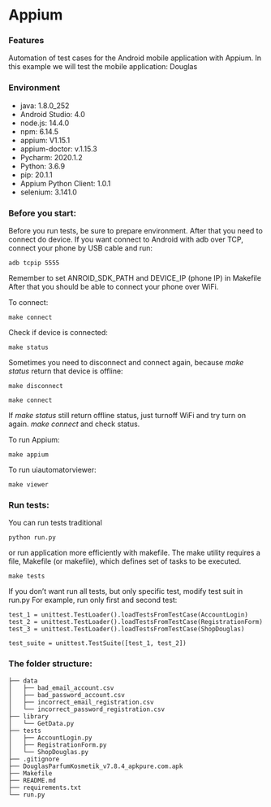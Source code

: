 # Appium

### Features

Automation of test cases for the Android mobile application with Appium. In this example we will test the mobile application: Douglas

### Environment

- java: 1.8.0_252
- Android Studio: 4.0
- node.js: 14.4.0
- npm: 6.14.5
- appium: V1.15.1
- appium-doctor: v.1.15.3
- Pycharm: 2020.1.2
- Python: 3.6.9
- pip: 20.1.1
- Appium Python Client: 1.0.1
- selenium: 3.141.0

### Before you start:

Before you run tests, be sure to prepare environment. After that you need to connect do device. If you want connect to Android with adb over TCP, connect your phone by USB cable and run:

`adb tcpip 5555`

Remember to set  ANROID_SDK_PATH  and  DEVICE_IP (phone IP) in Makefile 
After that you should be able to connect your phone over WiFi.

To connect:

`make connect`

Check if device is connected:

`make status`

Sometimes you need to disconnect and connect again, because _make status_ return that device is offline:

`make disconnect`

`make connect`

If _make status_ still return offline status, just turnoff WiFi and try turn on again. 
_make connect_ and check status.

To run Appium:

`make appium`

To run uiautomatorviewer:

`make viewer`


### Run tests:

You can run tests traditional 

`python run.py`

or run application more efficiently with makefile. The make utility requires a file, Makefile (or makefile), which defines set of tasks to be executed.

`make tests`

If you don’t want run all tests, but only specific test, modify  test suit in run.py
For example, run only first and second test:

    test_1 = unittest.TestLoader().loadTestsFromTestCase(AccountLogin)
    test_2 = unittest.TestLoader().loadTestsFromTestCase(RegistrationForm)
    test_3 = unittest.TestLoader().loadTestsFromTestCase(ShopDouglas)

    test_suite = unittest.TestSuite([test_1, test_2])

### The folder structure:

    ├── data
    │   ├── bad_email_account.csv
    │   ├── bad_password_account.csv
    │   ├── incorrect_email_registration.csv
    │   └── incorrect_password_registration.csv
    ├── library
    │   └── GetData.py
    ├── tests
    │   ├── AccountLogin.py
    │   ├── RegistrationForm.py
    │   └── ShopDouglas.py
    ├── .gitignore
    ├── DouglasParfumKosmetik_v7.8.4_apkpure.com.apk
    ├── Makefile
    ├── README.md
    ├── requirements.txt
    └── run.py
    
